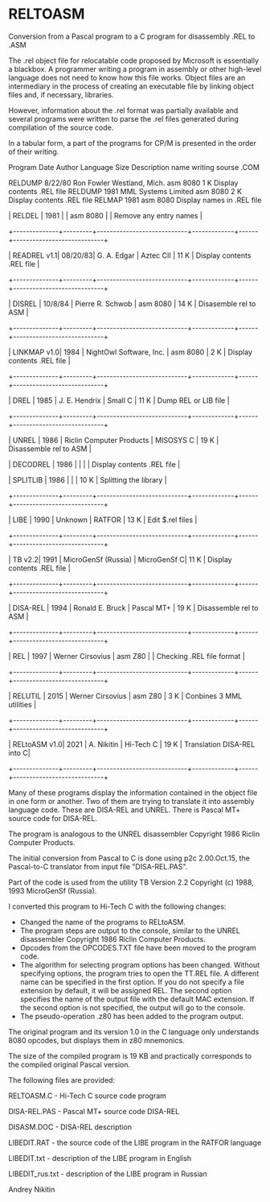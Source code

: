 # RELTOASM
Conversion from a Pascal program to a C program for disassembly .REL to .ASM

The .rel object file for relocatable code proposed by Microsoft is essentially a
blackbox. A programmer writing a program in assembly or other high-level language
does not need to know how this file works. Object files are an intermediary in the
process of creating an executable file by linking object files and, if necessary,
libraries.

However, information about the .rel format was partially available and several
programs were written to parse the .rel files generated during compilation of the
source code.

In a tabular form, a part of the programs for CP/M is presented in the order of
their writing.

  Program        Date      Author                       Language      Size   Description
  name           writing                                sourse        .COM                               

  RELDUMP        8/22/80   Ron Fowler Westland, Mich.   asm 8080       1 K   Display contents .REL file
  RELDUMP        1981      MML Systems Limited          asm 8080       2 K   Display contents .REL file
  RELMAP         1981                                   asm 8080             Display names in .REL file

| RELDEL       | 1981    |                            | asm 8080    |      | Remove any entry names     |

+--------------+---------+----------------------------+-------------+------+----------------------------+

| READREL  v1.1| 08/20/83| G. A. Edgar                | Aztec CII   | 11 K | Display contents .REL file |

+--------------+---------+----------------------------+-------------+------+----------------------------+

| DISREL       | 10/8/84 | Pierre R. Schwob           | asm 8080    | 14 K | Disasemble rel to ASM      |

+--------------+---------+----------------------------+-------------+------+----------------------------+

| LINKMAP  v1.0| 1984    | NightOwl Software, Inc.    | asm 8080    |  2 K | Display contents .REL file |

+--------------+---------+----------------------------+-------------+------+----------------------------+

| DREL         | 1985    | J. E. Hendrix              | Small C     | 11 K | Dump REL or LIB file       |

+--------------+---------+----------------------------+-------------+------+----------------------------+

| UNREL        | 1986    | Riclin Computer Products   | MISOSYS C   | 19 K | Disassemble rel to ASM     |

| DECODREL     | 1986    |                            |             |      | Display contents .REL file |

| SPLITLIB     | 1986    |                            |             | 10 K | Splitting the library      |

+--------------+---------+----------------------------+-------------+------+----------------------------+

| LIBE         | 1990    | Unknown                    | RATFOR      | 13 K | Edit $.rel files           |

+--------------+---------+----------------------------+-------------+------+----------------------------+

| TB       v2.2| 1991    | MicroGenSf (Russia)        | MicroGenSf C| 11 K | Display contents .REL file |

+--------------+---------+----------------------------+-------------+------+----------------------------+

| DISA-REL     | 1994    | Ronald E. Bruck            | Pascal MT+  | 19 K | Disassemble rel to ASM     |

+--------------+---------+----------------------------+-------------+------+----------------------------+

| REL          | 1997    | Werner Cirsovius           | asm Z80     |      | Checking .REL file format  |

+--------------+---------+----------------------------+-------------+------+----------------------------+

| RELUTIL      | 2015    | Werner Cirsovius           | asm Z80     |  3 K | Сonbines 3  MML utilities  |

+--------------+---------+----------------------------+-------------+------+----------------------------+

| RELtoASM v1.0| 2021    | A. Nikitin                 | Hi-Tech C   | 19 K | Translation DISA-REL into C|

+--------------+---------+----------------------------+-------------+------+----------------------------+

Many of these programs display the information contained in the object file in one
form or another. Two of them are trying to translate it into assembly language code.
These are DISA-REL and UNREL. There is Pascal MT+ source code for DISA-REL.

The program is analogous to the UNREL disassembler Copyright 1986
Riclin Computer Products.

The initial conversion from Pascal to C is done using p2c 2.00.Oct.15, the Pascal-to-C
translator from input file "DISA-REL.PAS".

Part of the code is used from the utility TB Version 2.2 Copyright (c) 1988, 1993 
MicroGenSf (Russia).

I converted this program to Hi-Tech C with the following changes:

  - Changed the name of the programs to RELtoASM.
  - The program steps are output to the console, similar
    to the UNREL disassembler Copyright 1986 Riclin Computer Products.
  - Opcodes from the OPCODES.TXT file have been moved to the program code.
  - The algorithm for selecting program options has been changed.
    Without specifying options, the program tries to open the TT.REL file.
    A different name can be specified in the first option. If you do not
    specify a file extension by default, it will be assigned REL.
    The second option specifies the name of the output file with the
    default MAC extension. If the second option is not specified, the
    output will go to the console.
  - The pseudo-operation .z80 has been added to the program output.

The original program and its version 1.0 in the C language only understands
8080 opcodes, but displays them in z80 mnemonics.

The size of the compiled program is 19 KB and practically corresponds to the
compiled original Pascal version. 

The following files are provided:

RELTOASM.C      - Hi-Tech C source code program 

DISA-REL.PAS    - Pascal MT+ source code DISA-REL

DISASM.DOC      - DISA-REL description

LIBEDIT.RAT     - the source code of the LIBE program in the RATFOR language 

LIBEDIT.txt     - description of the LIBE program in English

LIBEDIT_rus.txt - description of the LIBE program in Russian 



Andrey Nikitin
